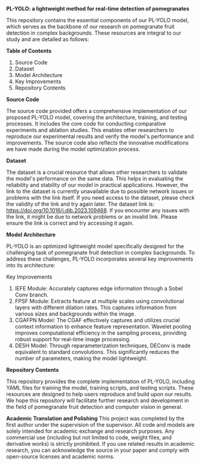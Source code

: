 **PL-YOLO: a lightweight method for real-time detection of pomegranates**

This repository contains the essential components of our PL-YOLO model, which serves as the backbone of our research on pomegranate fruit detection in complex backgrounds. These resources are integral to our study and are detailed as follows:

 

**Table of Contents**

1. Source Code
2. Dataset
3. Model Architecture
4. Key Improvements
5. Repository Contents

 

**Source Code**

The source code provided offers a comprehensive implementation of our proposed PL-YOLO model, covering the architecture, training, and testing processes. It includes the core code for conducting comparative experiments and ablation studies. This enables other researchers to reproduce our experimental results and verify the model's performance and improvements. The source code also reflects the innovative modifications we have made during the model optimization process.

 

**Dataset**

The dataset is a crucial resource that allows other researchers to validate the model's performance on the same data. This helps in evaluating the reliability and stability of our model in practical applications. However, the link to the dataset is currently unavailable due to possible network issues or problems with the link itself. If you need access to the dataset, please check the validity of the link and try again later. The dataset link is: https://doi.org/10.1016/j.dib.2023.109468. If you encounter any issues with the link, it might be due to network problems or an invalid link. Please ensure the link is correct and try accessing it again.

 

**Model Architecture**

PL-YOLO is an optimized lightweight model specifically designed for the challenging task of pomegranate fruit detection in complex backgrounds. To address these challenges, PL-YOLO incorporates several key improvements into its architecture:

Key Improvements

1. IEFE Module: Accurately captures edge information through a Sobel Conv branch.
2. FPSF Module: Extracts feature at multiple scales using convolutional layers with different dilation rates. This captures information from various sizes and backgrounds within the image.
3. CGAFPN Model: The CGAF effectively captures and utilizes crucial context information to enhance feature representation. Wavelet pooling improves computational efficiency in the sampling process, providing robust support for real-time image processing.
4. DESH Model: Through reparameterization techniques, DEConv is made equivalent to standard convolutions. This significantly reduces the number of parameters, making the model lightweight.

 

**Repository Contents**

This repository provides the complete implementation of PL-YOLO, including YAML files for training the model, training scripts, and testing scripts. These resources are designed to help users reproduce and build upon our results. We hope this repository will facilitate further research and development in the field of pomegranate fruit detection and computer vision in general.

**Academic Translation and Polishing**
This project was completed by the first author under the supervision of the supervisor. All code and models are solely intended for academic exchange and research purposes. Any commercial use (including but not limited to code, weight files, and derivative works) is strictly prohibited. If you use related results in academic research, you can acknowledge the source in your paper and comply with open-source licenses and academic norms.